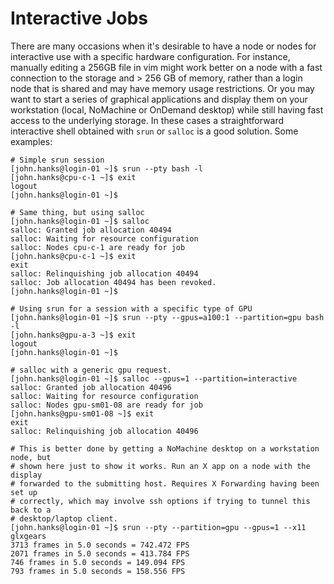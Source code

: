 # Interactive Jobs

There are many occasions when it's desirable to have a node or nodes for interactive use
with a specific hardware configuration. For instance, manually editing a 256GB
file in vim might work better on a node with a fast connection to the storage
and > 256 GB of memory, rather than a login node that is shared and may have
memory usage restrictions. Or you may want to start a series of
graphical applications and display them on your workstation (local, NoMachine or OnDemand desktop) while still
having fast access to the underlying storage. In these cases a straightforward
interactive shell obtained with `srun` or `salloc` is a good solution. Some examples:

```
# Simple srun session
[john.hanks@login-01 ~]$ srun --pty bash -l
[john.hanks@cpu-c-1 ~]$ exit
logout
[john.hanks@login-01 ~]$ 

# Same thing, but using salloc
[john.hanks@login-01 ~]$ salloc
salloc: Granted job allocation 40494
salloc: Waiting for resource configuration
salloc: Nodes cpu-c-1 are ready for job
[john.hanks@cpu-c-1 ~]$ exit
exit
salloc: Relinquishing job allocation 40494
salloc: Job allocation 40494 has been revoked.
[john.hanks@login-01 ~]$ 

# Using srun for a session with a specific type of GPU
[john.hanks@login-01 ~]$ srun --pty --gpus=a100:1 --partition=gpu bash -l
[john.hanks@gpu-a-3 ~]$ exit
logout
[john.hanks@login-01 ~]$ 

# salloc with a generic gpu request.
[john.hanks@login-01 ~]$ salloc --gpus=1 --partition=interactive
salloc: Granted job allocation 40496
salloc: Waiting for resource configuration
salloc: Nodes gpu-sm01-08 are ready for job
[john.hanks@gpu-sm01-08 ~]$ exit
exit
salloc: Relinquishing job allocation 40496

# This is better done by getting a NoMachine desktop on a workstation node, but
# shown here just to show it works. Run an X app on a node with the display
# forwarded to the submitting host. Requires X Forwarding having been set up
# correctly, which may involve ssh options if trying to tunnel this back to a
# desktop/laptop client.
[john.hanks@login-01 ~]$ srun --pty --partition=gpu --gpus=1 --x11 glxgears
3713 frames in 5.0 seconds = 742.472 FPS
2071 frames in 5.0 seconds = 413.784 FPS
746 frames in 5.0 seconds = 149.094 FPS
793 frames in 5.0 seconds = 158.556 FPS

```

